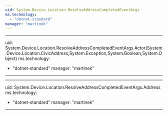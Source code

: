 ```yaml
---
uid: System.Device.Location.ResolveAddressCompletedEventArgs
ms.technology: 
  - "dotnet-standard"
manager: "martinek"
---
```


---
uid: System.Device.Location.ResolveAddressCompletedEventArgs.#ctor(System.Device.Location.CivicAddress,System.Exception,System.Boolean,System.Object)
ms.technology: 
  - "dotnet-standard"
manager: "martinek"
---

---
uid: System.Device.Location.ResolveAddressCompletedEventArgs.Address
ms.technology: 
  - "dotnet-standard"
manager: "martinek"
---
